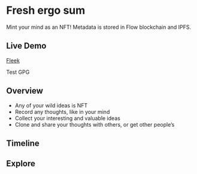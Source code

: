 # Fresh ergo sum

Mint your mind as an NFT! Metadata is stored in Flow blockchain and IPFS.

## Live Demo

[Fleek](https://cogito.on.fleek.co/)

Test GPG

## Overview

- Any of your wild ideas is NFT
- Record any thoughts, like in your mind
- Collect your interesting and valuable ideas
- Clone and share your thoughts with others, or get other people’s


## Timeline

## Explore

